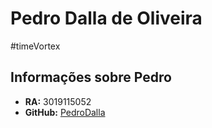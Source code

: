 # Pedro Dalla de Oliveira
#timeVortex 

## Informações sobre Pedro

- **RA:** 3019115052
- **GitHub:** [PedroDalla](https://github.com/PedroDalla)